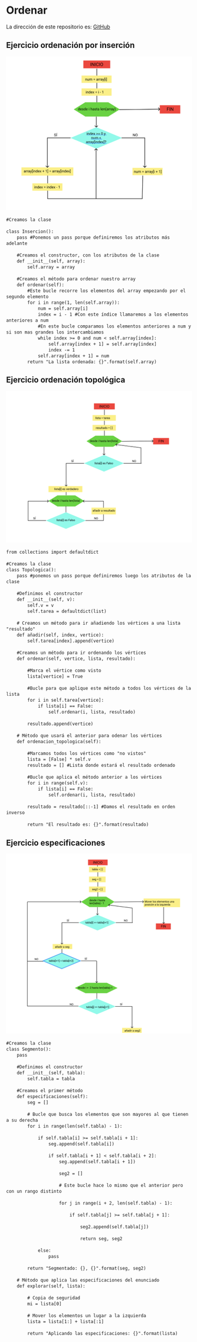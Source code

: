 # Ordenar
La dirección de este repositorio es: [GitHub](https://github.com/pelahumi/Ordenar)

## Ejercicio ordenación por inserción

![Diagrama](https://github.com/pelahumi/Ordenar/blob/main/Diagramas_flujo/Captura%20de%20pantalla%202022-03-06%20a%20las%2018.23.21.png)

```python3
#Creamos la clase

class Insercion():
    pass #Ponemos un pass porque definiremos los atributos más adelante

    #Creamos el constructor, con los atributos de la clase
    def __init__(self, array):
        self.array = array

    #Creamos el método para ordenar nuestro array
    def ordenar(self):
        #Este bucle recorre los elementos del array empezando por el segundo elemento
        for i in range(1, len(self.array)):
            num = self.array[i]
            index = i - 1 #Con este índice llamaremos a los elementos anteriores a num
            #En este bucle comparamos los elementos anteriores a num y si son mas grandes los intercambiamos
            while index >= 0 and num < self.array[index]:
                self.array[index + 1] = self.array[index]
                index -= 1
            self.array[index + 1] = num
        return "La lista ordenada: {}".format(self.array)
```

## Ejercicio ordenación topológica

![Diagrama](https://github.com/pelahumi/Ordenar/blob/main/Diagramas_flujo/Captura%20de%20pantalla%202022-03-13%20a%20las%2018.42.35.png)

```python3
from collections import defaultdict

#Creamos la clase
class Topologica():
    pass #ponemos un pass porque definiremos luego los atributos de la clase

    #Definimos el constructor
    def __init__(self, v):
        self.v = v
        self.tarea = defaultdict(list)

    # Creamos un método para ir añadiendo los vértices a una lista "resultado"
    def añadir(self, index, vertice):
        self.tarea[index].append(vertice)

    #Creamos un método para ir ordenando los vértices
    def ordenar(self, vertice, lista, resultado):

        #Marca el vértice como visto
        lista[vertice] = True

        #Bucle para que aplique este método a todos los vértices de la lista
        for i in self.tarea[vertice]:
            if lista[i] == False:
                self.ordenar(i, lista, resultado)
        
        resultado.append(vertice)

    # Método que usará el anterior para odenar los vértices
    def ordenacion_topologica(self):

        #Marcamos todos los vértices como "no vistos"
        lista = [False] * self.v
        resultado = [] #Lista donde estará el resultado ordenado

        #Bucle que aplica el método anterior a los vértices
        for i in range(self.v):
            if lista[i] == False:
                self.ordenar(i, lista, resultado)
        
        resultado = resultado[::-1] #Damos el resultado en orden inverso
        
        return "El resultado es: {}".format(resultado)
```

## Ejercicio especificaciones

![Diagrama](https://github.com/pelahumi/Ordenar/blob/main/Diagramas_flujo/Captura%20de%20pantalla%202022-03-13%20a%20las%2019.00.12.png)

```python3
#Creamos la clase
class Segmento():
    pass

    #Definimos el constructor
    def __init__(self, tabla):
        self.tabla = tabla

    #Creamos el primer método
    def especificaciones(self):
        seg = []

        # Bucle que busca los elementos que son mayores al que tienen a su derecha
        for i in range(len(self.tabla) - 1):

            if self.tabla[i] >= self.tabla[i + 1]:
                seg.append(self.tabla[i])

                if self.tabla[i + 1] < self.tabla[i + 2]:
                    seg.append(self.tabla[i + 1])

                    seg2 = []

                    # Este bucle hace lo mismo que el anterior pero con un rango distinto

                    for j in range(i + 2, len(self.tabla) - 1):

                        if self.tabla[j] >= self.tabla[j + 1]:

                            seg2.append(self.tabla[j])

                            return seg, seg2
            
            else:
                pass
            
        return "Segmentado: {}, {}".format(seg, seg2)

    # Método que aplica las especificaciones del enunciado
    def explorar(self, lista):

        # Copia de seguridad
        mi = lista[0]

        # Mover los elementos un lugar a la izquierda
        lista = lista[1:] + lista[:1]

        return "Aplicando las especificaciones: {}".format(lista)




    
    
    

